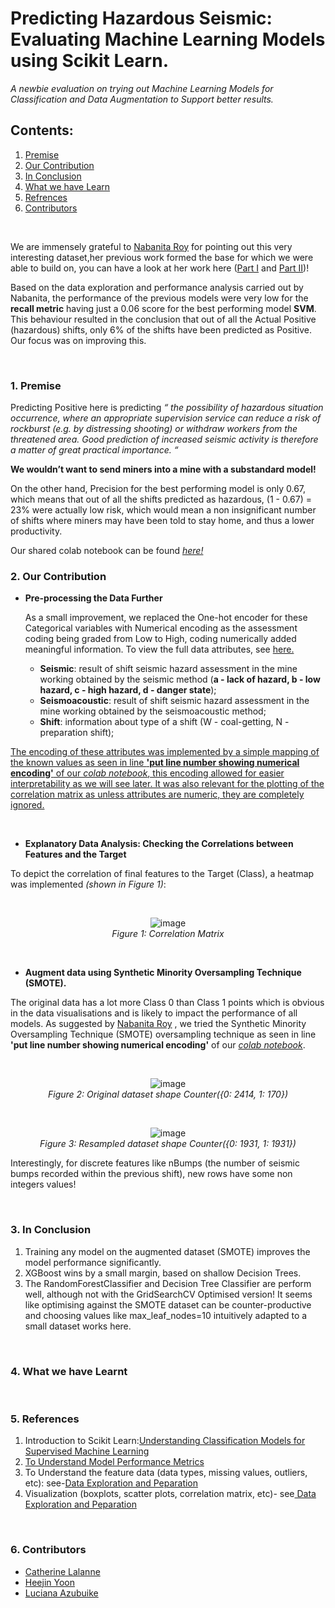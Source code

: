 <h1> Predicting Hazardous Seismic: Evaluating Machine Learning Models using Scikit Learn.</h1>
<em>A newbie evaluation on trying out Machine Learning Models for Classification and Data Augmentation to Support better results.</em>

## Contents:
1. [Premise](#pre)<br/>
2. [Our Contribution](#our)<br/>
3. [In Conclusion](#con)<br/>
4. [What we have Learn](#learnt)<br/>
5. [Refrences](#ref)<br/>
6. [Contributors](#contributor)<br/>

<br/>
<p>We are immensely grateful to  <a href="https://www.linkedin.com/in/nabanita-roy/">Nabanita Roy</a> for pointing out this very interesting dataset,her previous work formed the base for which we were able to build on, you can have a look at her work here (<a href="https://towardsdatascience.com/predicting-hazardous-seismic-bumps-using-supervised-classification-algorithms-part-i-2c5d21f379bc">Part I</a> and <a href="https://towardsdatascience.com/predicting-hazardous-seismic-bumps-part-ii-training-supervised-classifier-models-and-8b9104b611b0">Part II</a>)!<br/>
 
Based on the data exploration and performance analysis carried out by Nabanita, the performance of the previous models were very low for the <b>recall metric</b> having just a 0.06 score for the best performing model <b>SVM</b>. This behaviour resulted in the conclusion that out of all the Actual Positive (hazardous) shifts, only 6% of the shifts have been predicted as Positive. Our focus was on improving this.</p><br/>

### <a name="pre">1. Premise</a>
Predicting Positive here is predicting <em>“ the possibility of hazardous situation occurrence, where an appropriate supervision service can reduce a risk of rockburst (e.g. by distressing shooting) or withdraw workers from the threatened area. Good prediction of increased seismic activity is therefore a matter of great practical importance. “</em><br/>

<b>We wouldn’t want to send miners into a mine with a substandard model!</b>

On the other hand, Precision for the best performing model is only 0.67, which means that out of all the shifts predicted as hazardous, (1 - 0.67) = 23% were actually low risk, which would mean a non insignificant number of shifts where miners may have been told to stay home, and thus a lower productivity.  

Our shared colab notebook can be found <a href="https://colab.research.google.com/drive/1fIvMom1iQUPN7K_ODtnq9Kb41ZfKH_xK#scrollTo=_25QD437NyrA"><em>here!</em></a><br/>

### <a name="our">2. Our Contribution</a>
<ul>
 <li><b>Pre-processing the Data Further</b></li>
 <p>As a small improvement, we replaced the One-hot encoder for these Categorical variables with Numerical encoding as the assessment coding being graded from Low to High, coding numerically added meaningful information. To view the full data attributes, see <a href="https://archive.ics.uci.edu/ml/datasets/seismic-bumps">here.</a></p>
 <ul>
  <li><b>Seismic</b>: result of shift seismic hazard assessment in the mine working obtained by the seismic
   method (<b>a - lack of hazard, b - low hazard, c - high hazard, d - danger state</b>);</li>
  <li><b>Seismoacoustic</b>: result of shift seismic hazard assessment in the mine working obtained by the
seismoacoustic method;</li>
  <li><b>Shift</b>: information about type of a shift (W - coal-getting, N -preparation shift);</li>
 </ul>
</ul>
<p><ins>The encoding of these attributes was implemented by a simple mapping of the known values as seen in line <b>'put line number showing numerical encoding'</b> of our <a href="https://colab.research.google.com/drive/1fIvMom1iQUPN7K_ODtnq9Kb41ZfKH_xK#scrollTo=_25QD437NyrA"><em>colab notebook</em></a>, this encoding allowed for easier interpretability as we will see later. It was also relevant for the plotting of the correlation matrix as unless attributes are numeric, they are completely ignored.<ins/></p>
<br/>
<ul>
 <li><b>Explanatory Data Analysis: Checking the Correlations between Features and the Target</b></li>
</ul>
 <p> To depict the correlation of final features to the Target (Class), a  heatmap was implemented <em>(shown in Figure 1)</em>:</p>
 <br/>
 <p align="center">
 <img src="https://user-images.githubusercontent.com/69084008/95680839-409dfc80-0bd4-11eb-9dd7-3cf5567a2786.png" alt="image"/>
 <br/>
    <em>Figure 1: Correlation Matrix</em>
 </p>
 <br/>
<ul>
 <li><b>Augment data using Synthetic Minority Oversampling Technique (SMOTE).</b></li>
</ul>
 <p>The original data has a lot more Class 0 than Class 1 points which is obvious in the data visualisations and is likely to impact the performance of all models. As suggested by  <a href="https://www.linkedin.com/in/nabanita-roy/">Nabanita Roy</a> , we tried the Synthetic Minority Oversampling Technique (SMOTE) oversampling technique as seen in line <b>'put line number showing numerical encoding'</b> of our <a href="https://colab.research.google.com/drive/1fIvMom1iQUPN7K_ODtnq9Kb41ZfKH_xK#scrollTo=_25QD437NyrA"><em>colab notebook</em></a>.</p>
 <br/>
 <p align="center">
 <img src="https://user-images.githubusercontent.com/69084008/95685532-5caf9700-0bf0-11eb-94d1-933a09980287.png" alt="image"/>
 <br/>
    <em>Figure 2: Original dataset shape Counter({0: 2414, 1: 170})</em>
 </p>
 <br/>
 <p align="center">
 <img src="https://user-images.githubusercontent.com/69084008/95685598-b0ba7b80-0bf0-11eb-857a-7d1858150f8b.png" alt="image"/>
 <br/>
    <em>Figure 3: Resampled dataset shape Counter({0: 1931, 1: 1931})</em>
 </p>
 <p>Interestingly, for discrete features like nBumps (the number of seismic bumps recorded within the previous shift), new rows have some non integers values!</p><br/>

### <a name="con"> 3. In Conclusion</a>
<ol>
 <li>Training any model on the augmented dataset (SMOTE) improves the model performance significantly.</li>
 <li>XGBoost wins by a small margin, based on shallow Decision Trees.</li>
 <li>The RandomForestClassifier and Decision Tree Classifier are perform well, although not with the GridSearchCV Optimised version! It seems like optimising against the SMOTE dataset can be counter-productive and choosing values like max_leaf_nodes=10 intuitively adapted to a small dataset works here.</li>
</ol><br/>

### <a name="learnt">4. What we have Learnt</a>

<br/>

### <a name="ref">5. References</a>
<ol>
 <li>Introduction to Scikit Learn:<a href="https://scikit-learn.org/stable/supervised_learning.html#supervised-learning">Understanding Classification Models for Supervised Machine Learning</a></li>
 <li><a href="https://medium.com/@MohammedS/performance-metrics-for-classification-problems-in-machine-learning-part-i-b085d432082b">To Understand Model Performance Metrics</a></li>
 <li>To Understand the feature data (data types, missing values, outliers, etc): see-<a href="https://towardsdatascience.com/predicting-hazardous-seismic-bumps-using-supervised-classification-algorithms-part-i-2c5d21f379bc">Data Exploration and Peparation</a></li>
 <li>Visualization (boxplots, scatter plots, correlation matrix, etc)- see<a href="https://towardsdatascience.com/predicting-hazardous-seismic-bumps-using-supervised-classification-algorithms-part-i-2c5d21f379bc"> Data Exploration and Peparation</a></li>
</ol><br/>

### <a name="contributor">6. Contributors</a>
<ul>
  <li><a href="https://www.linkedin.com/in/catherine-lalanne-85b5ba/">Catherine Lalanne</a></li>
  <li><a href="https://www.linkedin.com/in/heejin-yoon-429837190/">Heejin Yoon</a></li>
  <li><a href="https://www.linkedin.com/in/i-am-luciana-azubuike/">Luciana Azubuike</a></li>
</ul>
<br/>


